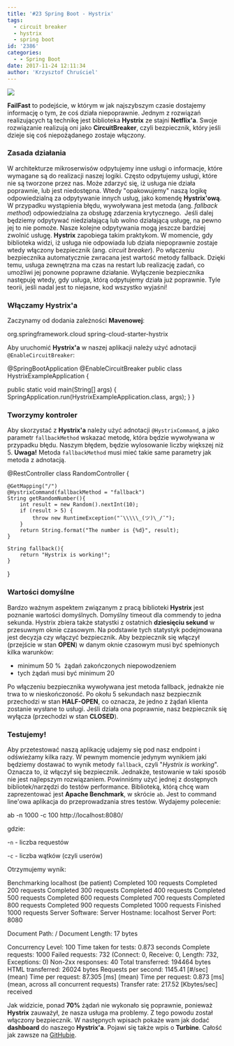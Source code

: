 ```yaml
---
title: '#23 Spring Boot - Hystrix'
tags:
  - circuit breaker
  - hystrix
  - spring boot
id: '2386'
categories:
  - - Spring Boot
date: 2017-11-24 12:11:34
author: 'Krzysztof Chruściel'
---
```


![](http://codecouple.pl/wp-content/uploads/2017/02/springBootArt.png)

**FailFast** to podejście, w którym w jak najszybszym czasie dostajemy informację o tym, że coś działa niepoprawnie. Jednym z rozwiązań realizujących tą technikę jest biblioteka **Hystrix** ze stajni **Netflix'a**. Swoje rozwiązanie realizują oni jako **CircuitBreaker**, czyli bezpiecznik, który jeśli dzieje się coś niepożądanego zostaje włączony.
<!-- more -->
### Zasada działania

W architekturze mikroserwisów odpytujemy inne usługi o informacje, które wymagane są do realizacji naszej logiki. Często odpytujemy usługi, które nie są tworzone przez nas. Może zdarzyć się, iż usługa nie działa poprawnie, lub jest niedostępna. Wtedy "opakowujemy" naszą logikę odpowiedzialną za odpytywanie innych usług, jako komendę **Hystrix'ową**. W przypadku wystąpienia błędu, wywoływana jest metoda (ang. _fallback method_) odpowiedzialna za obsługę zdarzenia krytycznego.  Jeśli dalej będziemy odpytywać niedziałającą lub wolno działającą usługę, na pewno jej to nie pomoże. Nasze kolejne odpytywania mogą jeszcze bardziej zwolnić usługę. **Hystrix** zapobiega takim praktykom. W momencie, gdy biblioteka widzi, iż usługa nie odpowiada lub działa niepoprawnie zostaje wtedy włączony bezpiecznik (ang. _circuit breaker_). Po włączeniu bezpiecznika automatycznie zwracana jest wartość metody fallback. Dzięki temu, usługa zewnętrzna ma czas na restart lub realizację zadań, co umożliwi jej ponowne poprawne działanie. Wyłączenie bezpiecznika następuję wtedy, gdy usługa, którą odpytujemy działa już poprawnie. Tyle teorii, jeśli nadal jest to niejasne, kod wszystko wyjaśni!

### Włączamy Hystrix'a

Zaczynamy od dodania zależności **Mavenowej**:

<dependency>
   <groupId>org.springframework.cloud</groupId>
   <artifactId>spring-cloud-starter-hystrix</artifactId>
</dependency>

Aby uruchomić **Hystrix'a** w naszej aplikacji należy użyć adnotacji `@EnableCircuitBreaker`:

@SpringBootApplication
@EnableCircuitBreaker
public class HystrixExampleApplication {

   public static void main(String\[\] args) {
      SpringApplication.run(HystrixExampleApplication.class, args);
   }
}

### Tworzymy kontroler

Aby skorzystać z **Hystrix'a** należy użyć adnotacji `@HystrixCommand`, a jako parametr `fallbackMethod` wskazać metodę, która będzie wywoływana w przypadku błędu. Naszym błędem, będzie wylosowanie liczby większej niż 5. **Uwaga!** Metoda `fallbackMethod` musi mieć takie same parametry jak metoda z adnotacją.

@RestController
class RandomController {

    @GetMapping("/")
    @HystrixCommand(fallbackMethod = "fallback")
    String getRandomNumber(){
        int result = new Random().nextInt(10);
        if (result > 5) {
            throw new RuntimeException("¯\\\\\_(ツ)\_/¯");
        }
        return String.format("The number is {%d}", result);
    }

    String fallback(){
        return "Hystrix is working!";
    }

}

### Wartości domyślne

Bardzo ważnym aspektem związanym z pracą biblioteki **Hystrix** jest poznanie wartości domyślnych. Domyślny timeout dla commendy to jedna sekunda. Hystrix zbiera także statystki z ostatnich **dziesięciu sekund** w przesuwnym oknie czasowym. Na podstawie tych statystyk podejmowana jest decyzja czy włączyć bezpiecznik. Aby bezpiecznik się włączył (przejście w stan **OPEN**) w danym oknie czasowym musi być spełnionych kilka warunków:

*   minimum 50 %  żądań zakończonych niepowodzeniem
*   tych żądań musi być minimum 20

Po włączeniu bezpiecznika wywoływana jest metoda fallback, jednakże nie trwa to w nieskończoność. Po okołu 5 sekundach nasz bezpiecznik przechodzi w stan **HALF-OPEN**, co oznacza, że jedno z żądań klienta zostanie wysłane to usługi. Jeśli działa ona poprawnie, nasz bezpiecznik się wyłącza (przechodzi w stan **CLOSED**).

### Testujemy!

Aby przetestować naszą aplikację udajemy się pod nasz endpoint i odświeżamy kilka razy. W pewnym momencie jedynym wynikiem jaki będziemy dostawać to wynik metody `fallback`, czyli "_Hystrix is working_". Oznacza to, iż włączył się bezpiecznik. Jednakże, testowanie w taki sposób nie jest najlepszym rozwiązaniem. Powinniśmy użyć jednej z dostępnych bibliotek/narzędzi do testów performance. Biblioteką, którą chcę wam zaprezentować jest **Apache Benchmark**, w skrócie `ab`. Jest to command line'owa aplikacja do przeprowadzania stres testów. Wydajemy polecenie:

ab -n 1000 -c 100 http://localhost:8080/

gdzie:

\-`n` - liczba requestów

\-`c` - liczba wątków (czyli userów)

Otrzymujemy wynik:

Benchmarking localhost (be patient)
Completed 100 requests
Completed 200 requests
Completed 300 requests
Completed 400 requests
Completed 500 requests
Completed 600 requests
Completed 700 requests
Completed 800 requests
Completed 900 requests
Completed 1000 requests
Finished 1000 requests
Server Software:
Server Hostname: localhost
Server Port: 8080

Document Path: /
Document Length: 17 bytes

Concurrency Level: 100
Time taken for tests: 0.873 seconds
Complete requests: 1000
Failed requests: 732
(Connect: 0, Receive: 0, Length: 732, Exceptions: 0)
Non-2xx responses: 40
Total transferred: 194464 bytes
HTML transferred: 26024 bytes
Requests per second: 1145.41 \[#/sec\] (mean)
Time per request: 87.305 \[ms\] (mean)
Time per request: 0.873 \[ms\] (mean, across all concurrent requests)
Transfer rate: 217.52 \[Kbytes/sec\] received

Jak widzicie, ponad **70%** żądań nie wykonało się poprawnie, ponieważ **Hystrix** zauważył, że nasza usługa ma problemy. Z tego powodu został włączony bezpiecznik. W następnych wpisach pokaże wam jak dodać **dashboard** do naszego **Hystrix'a**. Pojawi się także wpis o **Turbine**. Całość jak zawsze na [GitHubie](https://github.com/kchrusciel/Spring-Boot-Examples/tree/master/spring-boot-hystrix-example).